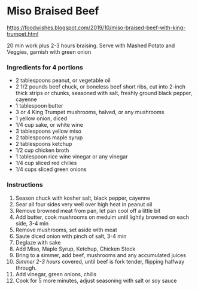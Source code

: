 # Miso Braised Beef

https://foodwishes.blogspot.com/2019/10/miso-braised-beef-with-king-trumpet.html

20 min work plus 2-3 hours braising. Serve with Mashed Potato and Veggies, garnish with green onion

### Ingredients for 4 portions

* 2 tablespoons peanut, or vegetable oil
* 2 1/2 pounds beef chuck, or boneless beef short ribs, cut into 2-inch thick strips or chunks, seasoned with salt, freshly ground black pepper, cayenne
* 1 tablespoon butter
* 3 or 4 King Trumpet mushrooms, halved, or any mushrooms
* 1 yellow onion, diced
* 1/4 cup sake, or white wine
* 3 tablespoons yellow miso
* 2 tablespoons maple syrup
* 2 tablespoons ketchup
* 1/2 cup chicken broth
* 1 tablespoon rice wine vinegar or any vinegar
* 1/4 cup sliced red chilies
* 1/4 cups sliced green onions

### Instructions

1. Season chuck with kosher salt, black pepper, cayenne
1. Sear all four sides very well over high heat in peanut oil
1. Remove browned meat from pan, let pan cool off a little bit
1. Add butter, cook mushrooms on meduim until lightly browned on each side, 3-4 min
1. Remove mushrooms, set aside with meat
1. Saute diced onion with pinch of salt, 3-4 min
1. Deglaze with sake
1. Add Miso, Maple Syrup, Ketchup, Chicken Stock
1. Bring to a simmer, add beef, mushrooms and any accumulated juices
1. *Simmer 2-3 hours* covered, until beef is fork tender, flipping halfway through.
1. Add vinegar, green onions, chilis
1. Cook for 5 more minutes, adjust seasoning with salt or soy sauce


